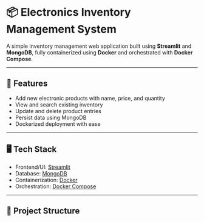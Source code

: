 # 📦 Electronics Inventory Management System

A simple inventory management web application built using **Streamlit** and **MongoDB**, fully containerized using **Docker** and orchestrated with **Docker Compose**.

---

## 🚀 Features

- Add new electronic products with name, price, and quantity
- View and search existing inventory
- Update and delete product entries
- Persist data using MongoDB
- Dockerized deployment with ease

---

## 🖥️ Tech Stack

- Frontend/UI: [Streamlit](https://streamlit.io/)
- Database: [MongoDB](https://www.mongodb.com/)
- Containerization: [Docker](https://www.docker.com/)
- Orchestration: [Docker Compose](https://docs.docker.com/compose/)

---

## 📁 Project Structure

